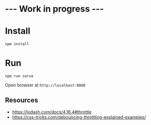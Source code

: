 # --- Work in progress ---

# Install

`npm install`

# Run

`npm run serve`

Open browser at `http://localhost:8080`

## Resources

- https://lodash.com/docs/4.16.4#throttle
- https://css-tricks.com/debouncing-throttling-explained-examples/
